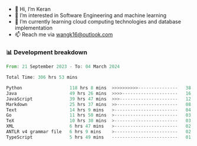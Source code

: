 - 👋 Hi, I’m Keran
- 👀 I’m interested in Software Engineering and machine learning
- 🌱 I’m currently learning cloud computing technologies and database implementation
- 📫 Reach me via wangk16@outlook.com


###  📊 Development breakdown
<!--START_SECTION:waka-->

```rust
From: 21 September 2023 - To: 04 March 2024

Total Time: 306 hrs 53 mins

Python                  118 hrs 8 mins  >>>>>>>>>>---------------   38.31 %
Java                    49 hrs 26 mins  >>>>---------------------   16.03 %
JavaScript              39 hrs 47 mins  >>>----------------------   12.90 %
Markdown                25 hrs 37 mins  >>-----------------------   08.31 %
Text                    14 hrs 9 mins   >------------------------   04.59 %
Go                      11 hrs 50 mins  >------------------------   03.84 %
TeX                     10 hrs 30 mins  >------------------------   03.41 %
XML                     6 hrs 47 mins   >------------------------   02.20 %
ANTLR v4 grammar file   6 hrs 9 mins    >------------------------   02.00 %
TypeScript              5 hrs 49 mins   -------------------------   01.89 %
```

<!--END_SECTION:waka-->

<!---
keran-w/keran-w is a ✨ special ✨ repository because its `README.md` (this file) appears on your GitHub profile.
You can click the Preview link to take a look at your changes.
--->
